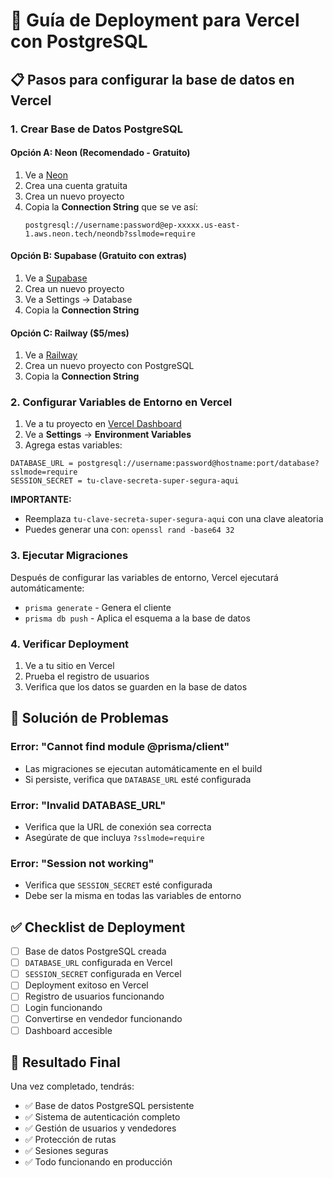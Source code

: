 # 🚀 Guía de Deployment para Vercel con PostgreSQL

## 📋 Pasos para configurar la base de datos en Vercel

### 1. Crear Base de Datos PostgreSQL

#### Opción A: Neon (Recomendado - Gratuito)
1. Ve a [Neon](https://neon.tech)
2. Crea una cuenta gratuita
3. Crea un nuevo proyecto
4. Copia la **Connection String** que se ve así:
   ```
   postgresql://username:password@ep-xxxxx.us-east-1.aws.neon.tech/neondb?sslmode=require
   ```

#### Opción B: Supabase (Gratuito con extras)
1. Ve a [Supabase](https://supabase.com)
2. Crea un nuevo proyecto
3. Ve a Settings → Database
4. Copia la **Connection String**

#### Opción C: Railway ($5/mes)
1. Ve a [Railway](https://railway.app)
2. Crea un nuevo proyecto con PostgreSQL
3. Copia la **Connection String**

### 2. Configurar Variables de Entorno en Vercel

1. Ve a tu proyecto en [Vercel Dashboard](https://vercel.com/dashboard)
2. Ve a **Settings** → **Environment Variables**
3. Agrega estas variables:

```
DATABASE_URL = postgresql://username:password@hostname:port/database?sslmode=require
SESSION_SECRET = tu-clave-secreta-super-segura-aqui
```

**IMPORTANTE:** 
- Reemplaza `tu-clave-secreta-super-segura-aqui` con una clave aleatoria
- Puedes generar una con: `openssl rand -base64 32`

### 3. Ejecutar Migraciones

Después de configurar las variables de entorno, Vercel ejecutará automáticamente:
- `prisma generate` - Genera el cliente
- `prisma db push` - Aplica el esquema a la base de datos

### 4. Verificar Deployment

1. Ve a tu sitio en Vercel
2. Prueba el registro de usuarios
3. Verifica que los datos se guarden en la base de datos

## 🔧 Solución de Problemas

### Error: "Cannot find module @prisma/client"
- Las migraciones se ejecutan automáticamente en el build
- Si persiste, verifica que `DATABASE_URL` esté configurada

### Error: "Invalid DATABASE_URL"
- Verifica que la URL de conexión sea correcta
- Asegúrate de que incluya `?sslmode=require`

### Error: "Session not working"
- Verifica que `SESSION_SECRET` esté configurada
- Debe ser la misma en todas las variables de entorno

## ✅ Checklist de Deployment

- [ ] Base de datos PostgreSQL creada
- [ ] `DATABASE_URL` configurada en Vercel
- [ ] `SESSION_SECRET` configurada en Vercel
- [ ] Deployment exitoso en Vercel
- [ ] Registro de usuarios funcionando
- [ ] Login funcionando
- [ ] Convertirse en vendedor funcionando
- [ ] Dashboard accesible

## 🎯 Resultado Final

Una vez completado, tendrás:
- ✅ Base de datos PostgreSQL persistente
- ✅ Sistema de autenticación completo
- ✅ Gestión de usuarios y vendedores
- ✅ Protección de rutas
- ✅ Sesiones seguras
- ✅ Todo funcionando en producción













